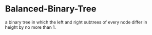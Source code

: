 # Balanced-Binary-Tree
a binary tree in which the left and right subtrees of every node differ in height by no more than 1.

